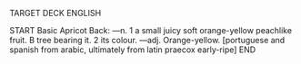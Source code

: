 TARGET DECK
ENGLISH

START
Basic
Apricot
Back: —n. 1 a small juicy soft orange-yellow peachlike fruit. B tree bearing it. 2 its colour. —adj. Orange-yellow. [portuguese and spanish from arabic, ultimately from latin praecox early-ripe]
END
